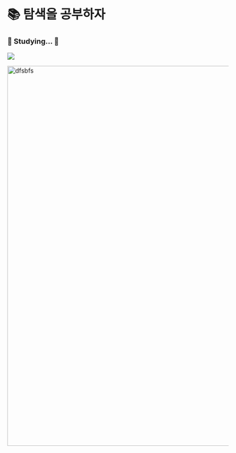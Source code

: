 # :books: 탐색을 공부하자 

### :seedling: Studying... :seedling:
<a href="https://dwc04112.tistory.com/"><img src="https://img.shields.io/badge/Tistory-000000?style=flat-square&logo=&logoColor=white"/><a/>

<img width="863" alt="dfsbfs" src="https://user-images.githubusercontent.com/88307795/184496004-1e1ad971-aa4d-4675-9a58-b646d79bee2a.PNG">




